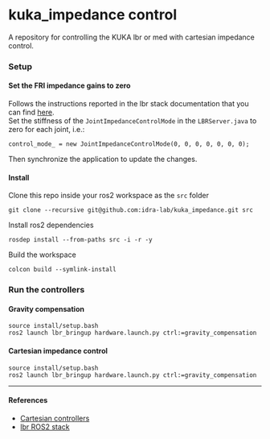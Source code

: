 # kuka_impedance control
A repository for controlling the KUKA lbr or med with cartesian impedance control.


### Setup
#### Set the FRI impedance gains to zero 
Follows the instructions reported in the lbr stack documentation that you can find [here](https://lbr-stack.readthedocs.io/en/latest/lbr_fri_ros2_stack/lbr_fri_ros2_stack/doc/hardware_setup.html).  
Set the stiffness of the `JointImpedanceControlMode` in the `LBRServer.java` to zero for each joint, i.e.:
```
control_mode_ = new JointImpedanceControlMode(0, 0, 0, 0, 0, 0, 0);
```
Then synchronize the application to update the changes.
  
#### Install
Clone this repo inside your ros2 workspace as the `src` folder
```
git clone --recursive git@github.com:idra-lab/kuka_impedance.git src
```
Install ros2 dependencies
```
rosdep install --from-paths src -i -r -y
```
Build the workspace
```
colcon build --symlink-install
```

### Run the controllers

#### Gravity compensation
```
source install/setup.bash
ros2 launch lbr_bringup hardware.launch.py ctrl:=gravity_compensation
```

#### Cartesian impedance control
```
source install/setup.bash
ros2 launch lbr_bringup hardware.launch.py ctrl:=gravity_compensation
```
---

#### References
- [Cartesian controllers](git@github.com:fzi-forschungszentrum-informatik/cartesian_controllers.git)
- [lbr ROS2 stack](https://github.com/lbr-stack/lbr_fri_ros2_stack)